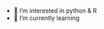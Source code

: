 
- 👀 I’m interested in python & R
- 🌱 I’m currently learning 

  

<!---
Fatemehzomorrodi/Fatemehzomorrodi is a ✨ special ✨ repository because its `README.md` (this file) appears on your GitHub profile.
You can click the Preview link to take a look at your changes.
--->

